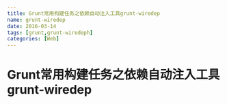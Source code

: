 ```yaml
---
title: Grunt常用构建任务之依赖自动注入工具grunt-wiredep
name: grunt-wiredep
date: 2016-03-14
tags: [grunt,grunt-wiredeph]
categories: [Web]
---
```


# Grunt常用构建任务之依赖自动注入工具grunt-wiredep
